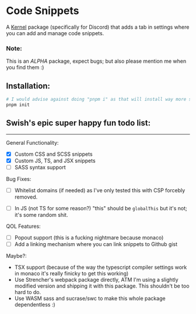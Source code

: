 # Code Snippets
A [Kernel](https://github.com/kernel-mod/electron) package (specifically for Discord) that adds a tab in settings where you can add and manage code snippets.

### Note:
This is an *ALPHA* package, expect bugs; but also please mention me when you find them :)

## Installation:
```bash
# I would advise against doing "pnpm i" as that will install way more stuff than you need.
pnpm init
```

## Swish's epic super happy fun todo list:

---

General Functionality:
- [x] Custom CSS and SCSS snippets
- [x] Custom JS, TS, and JSX snippets
- [ ] SASS syntax support

Bug Fixes:
- [ ] Whitelist domains (if needed) as I've only tested this with CSP forcebly removed.
- [ ] In JS (not TS for some reason?) "this" should be `globalThis` but it's not; it's some random shit.


QOL Features:
- [ ] Popout support (this is a fucking nightmare because monaco)
- [ ] Add a linking mechanism where you can link snippets to Github gist

Maybe?:
- TSX support (because of the way the typescript compiler settings work in monaco it's really finicky to get this working)
- Use Strencher's webpack package directly, ATM I'm using a slightly modified version and shipping it with this package. This shouldn't be too hard to do.
- Use WASM sass and sucrase/swc to make this whole package dependentless :)